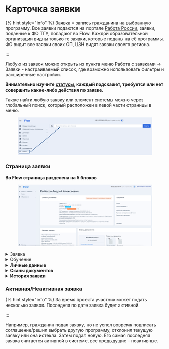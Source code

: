 # Карточка заявки

{% hint style="info" %}
Заявка = запись гражданина на выбранную программу. Все заявки подаются на портале [Работа России](https://trudvsem.ru/educational-programs/), заявки, поданные к ФО ТГУ, попадают во Flow. Каждой образовательной организации видны только те заявки, которые поданы на её программы. ФО видит все заявки своих ОП, ЦЗН видят заявки своего региона.

:::

Любую из заявок можно открыть из пункта меню Работа с заявками -> Заявки - настраиваемый список, где возможно использовать фильтры и расширенные настройки.

**Внимательно изучите** [**статусы**](statusy-zayavok.md)**, каждый подскажет, требуется или нет совершить какие-либо действия по заявке.**

Также найти любую заявку или элемент системы можно через глобальный поиск, который расположен в левой части страницы в меню.&#x20;

<figure><img src="../.gitbook/assets/image (186).png" alt=""><figcaption></figcaption></figure>

### **Страница заявки**&#x20;

**Во Flow   страница разделена на 5 блоков**

<figure><img src="../.gitbook/assets/image (140).png" alt=""><figcaption></figcaption></figure>

<details>

<summary>Заявка</summary>

### Информация о текущей  заявке гражданина

**Номер заявки**&#x20;

**Дата отправки данных на РР** - все заявки синхронизируется с порталом Работа России.

**Создано** - дата подачи заявки гражданином&#x20;

**Одобрена ЦЗН** - дата одобрения заявки в  ЦЗН

**Первый и последний на текущий момент вход гражданина в свой личный кабинет**

**Образовательный партнёр** - образовательная организация, куда была подана заявка

**Подразделение** - название подразделения в системе Odin, в котором проводится образовательная программа.

**Наименование программы**  образовательная  программа в системе Odin, на которую была подана заявка. &#x20;

**Категория гражданина** - категория, по которой была подана заявка на участие.

</details>

<details>

<summary>Обучение</summary>

### **Обучение**

**Поток** - название потока в Odin

**Период обучения** - даты обучения на платформе Odin

**Список справок об успеваемости/посещаемости** - справки генерируются на основании данных из  Odi&#x6E;**.** Далее образовательная организация подписывает их и загружает подписанный скан.&#x20;

**Приказ на зачисление** - ссылка для скачивания приказа

**Приказ на отчисление** - ссылка для скачивания приказа

</details>

<details>

<summary><strong>Личные данные</strong></summary>

**Идентификатор гражданина**

**СНИЛС**

**ИНН**

**День рождения**

**Данные паспорта**

**Адрес регистрации**

**Почтовый адрес**

\_\_\_\_\_\_\_\_\_\_\_\_\_\_\_\_\_\_\_\_\_\_\_\_\_\_\_\_\_\_\_\_\_\_\_\_\_\_\_\_\_\_\_\_\_\_\_\_\_\_\_\_\_\_\_\_\_\_\_\_\_\_\_\_\_\_\_\_\_\_\_\_

**Образование**

**Данные диплома**

\_\_\_\_\_\_\_\_\_\_\_\_\_\_\_\_\_\_\_\_\_\_\_\_\_\_\_\_\_\_\_\_\_\_\_\_\_\_\_\_\_\_\_\_\_\_\_\_\_\_\_\_\_\_\_\_\_\_\_\_\_\_\_\_\_\_\_\_\_\_\_\_\_

**Телефон**

**Дополнительный телефон**

**Email**

**Дополнительный email**

</details>

<details>

<summary><strong>Сканы документов</strong></summary>

**Первичные документы:**

Копия паспорта

Диплом/документ об образовании

Документы о смене фамилии (при наличии)&#x20;

**Документы для обучения по программе**&#x20;

Заявление на зачисление

Договор

Согласие на обработку персональных данных

Заявление на отчисление (при наличии)&#x20;

Приказ на зачисление

Приказ об отчислении

**Документы об обучении и трудоустройстве**

Документ о квалификации

Документ о трудоустройстве



</details>

<details>

<summary><strong>История заявки</strong></summary>

В истории заявки отображаются все комментарии и действия, которые проводились в заявке указанием инициатора этих действий

</details>

### Активная/Неактивная заявка

{% hint style="info" %}
За время проекта участник может подать несколько заявок.  Последняя по дате заявка будет активной.

:::

Например, гражданин подал заявку, но не успел вовремя подписать соглашение/решил выбрать другую программу, отклонил текущую заявку или она истекла. Затем подал новую. Его самая последняя заявка считается активной в системе, все предыдущие - неактивные.
